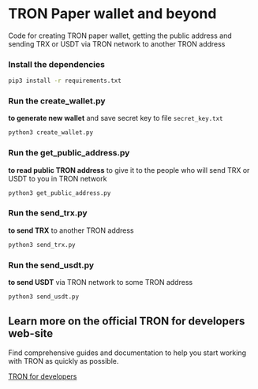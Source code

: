 # TRON Paper wallet and beyond
Code for creating TRON paper wallet, getting the public address and sending TRX or USDT via TRON network to another TRON address

### Install the dependencies
```bash
pip3 install -r requirements.txt
```

### Run the create_wallet.py 
**to generate new wallet** and save secret key to file `secret_key.txt`
```bash
python3 create_wallet.py
```

### Run the get_public_address.py 
**to read public TRON address** to give it to the people who will send TRX or USDT to you in TRON network
```bash
python3 get_public_address.py
```

### Run the send_trx.py 
**to send TRX** to another TRON address
```bash
python3 send_trx.py
```

### Run the send_usdt.py 
**to send USDT** via TRON network to some TRON address
```bash
python3 send_usdt.py
```

## Learn more on the official TRON for developers web-site
Find comprehensive guides and documentation to help you start working with TRON as quickly as possible.

[TRON for developers](https://developers.tron.network)